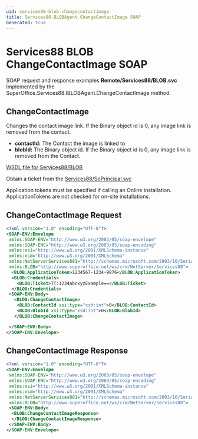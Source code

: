 ```yaml
---
uid: services88-blob-changecontactimage
title: Services88.BLOBAgent.ChangeContactImage SOAP
Generated: true
---
```


# Services88 BLOB ChangeContactImage SOAP

SOAP request and response examples **Remote/Services88/BLOB.svc**
Implemented by the <see cref="M:SuperOffice.Services88.IBLOBAgent.ChangeContactImage">SuperOffice.Services88.IBLOBAgent.ChangeContactImage</see> method.

## ChangeContactImage

Changes the contact image link. If the Binary object id is 0, any image link is removed from the contact.

* **contactId:** The Contact the image is linked to
* **blobId:** The Binary object id. If the Binary object id is 0, any image link is removed from the Contact.



[WSDL file for Services88/BLOB](../Services88-BLOB.md)

Obtain a ticket from the [Services88/SoPrincipal.svc](../SoPrincipal/index.md)

Application tokens must be specified if calling an Online installation. ApplicationTokens are not checked for on-site installations.

## ChangeContactImage Request

```xml
<?xml version="1.0" encoding="UTF-8"?>
<SOAP-ENV:Envelope
 xmlns:SOAP-ENV="http://www.w3.org/2003/05/soap-envelope"
 xmlns:SOAP-ENC="http://www.w3.org/2003/05/soap-encoding"
 xmlns:xsi="http://www.w3.org/2001/XMLSchema-instance"
 xmlns:xsd="http://www.w3.org/2001/XMLSchema"
 xmlns:NetServerServices881="http://schemas.microsoft.com/2003/10/Serialization/"
 xmlns:BLOB="http://www.superoffice.net/ws/crm/NetServer/Services88">
  <BLOB:ApplicationToken>1234567-1234-9876</BLOB:ApplicationToken>
  <BLOB:Credentials>
    <BLOB:Ticket>7T:1234abcxyzExample==</BLOB:Ticket>
  </BLOB:Credentials>
 <SOAP-ENV:Body>
   <BLOB:ChangeContactImage>
    <BLOB:ContactId xsi:type="xsd:int">0</BLOB:ContactId>
    <BLOB:BlobId xsi:type="xsd:int">0</BLOB:BlobId>
   </BLOB:ChangeContactImage>

 </SOAP-ENV:Body>
</SOAP-ENV:Envelope>

```


## ChangeContactImage Response

```xml
<?xml version="1.0" encoding="UTF-8"?>
<SOAP-ENV:Envelope
 xmlns:SOAP-ENV="http://www.w3.org/2003/05/soap-envelope"
 xmlns:SOAP-ENC="http://www.w3.org/2003/05/soap-encoding"
 xmlns:xsi="http://www.w3.org/2001/XMLSchema-instance"
 xmlns:xsd="http://www.w3.org/2001/XMLSchema"
 xmlns:NetServerServices881="http://schemas.microsoft.com/2003/10/Serialization/"
 xmlns:BLOB="http://www.superoffice.net/ws/crm/NetServer/Services88">
 <SOAP-ENV:Body>
  <BLOB:ChangeContactImageResponse>
  </BLOB:ChangeContactImageResponse>
 </SOAP-ENV:Body>
</SOAP-ENV:Envelope>

```

